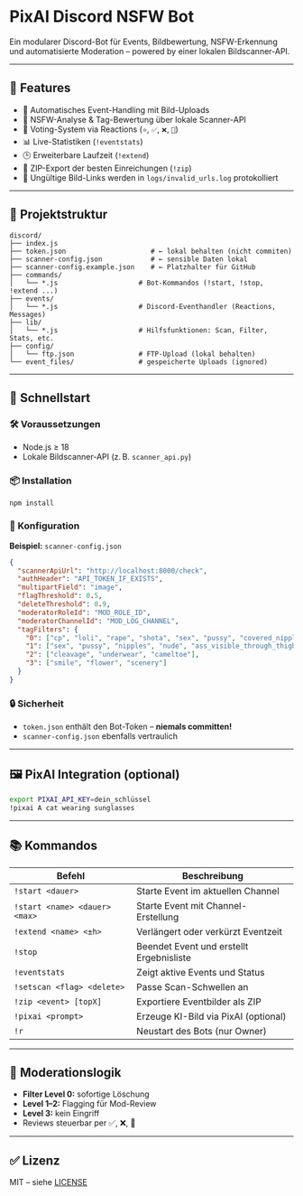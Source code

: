 # PixAI Discord NSFW Bot

Ein modularer Discord-Bot für Events, Bildbewertung, NSFW-Erkennung und automatisierte Moderation – powered by einer lokalen Bildscanner-API.

---

## 🔧 Features

- 📁 Automatisches Event-Handling mit Bild-Uploads
- 🧠 NSFW-Analyse & Tag-Bewertung über lokale Scanner-API
- 🔁 Voting-System via Reactions (`⭐`, `✅`, `❌`, `🔁`)
- 📊 Live-Statistiken (`!eventstats`)
- 🕒 Erweiterbare Laufzeit (`!extend`)
- 📆 ZIP-Export der besten Einreichungen (`!zip`)
- 📝 Ungültige Bild-Links werden in `logs/invalid_urls.log` protokolliert

---

## 📂 Projektstruktur

```
discord/
├── index.js
├── token.json                     # ← lokal behalten (nicht commiten)
├── scanner-config.json            # ← sensible Daten lokal
├── scanner-config.example.json    # ← Platzhalter für GitHub
├── commands/
│   └── *.js                    # Bot-Kommandos (!start, !stop, !extend ...)
├── events/
│   └── *.js                    # Discord-Eventhandler (Reactions, Messages)
├── lib/
│   └── *.js                    # Hilfsfunktionen: Scan, Filter, Stats, etc.
├── config/
│   └── ftp.json                # FTP-Upload (lokal behalten)
└── event_files/                # gespeicherte Uploads (ignored)
```

---

## 🚀 Schnellstart

### 🛠️ Voraussetzungen

- Node.js ≥ 18
- Lokale Bildscanner-API (z. B. `scanner_api.py`)

### 📦 Installation

```bash
npm install
```

### 🧩 Konfiguration

**Beispiel:** `scanner-config.json`

```json
{
  "scannerApiUrl": "http://localhost:8000/check",
  "authHeader": "API_TOKEN_IF_EXISTS",
  "multipartField": "image",
  "flagThreshold": 0.5,
  "deleteThreshold": 0.9,
  "moderatorRoleId": "MOD_ROLE_ID",
  "moderatorChannelId": "MOD_LOG_CHANNEL",
  "tagFilters": {
    "0": ["cp", "loli", "rape", "shota", "sex", "pussy", "covered_nipples", "nude"],
    "1": ["sex", "pussy", "nipples", "nude", "ass_visible_through_thighs", "blood"],
    "2": ["cleavage", "underwear", "cameltoe"],
    "3": ["smile", "flower", "scenery"]
  }
}
```

### 🔒 Sicherheit

- `token.json` enthält den Bot-Token – **niemals committen!**
- `scanner-config.json` ebenfalls vertraulich

---

## 🖼️ PixAI Integration (optional)

```bash
export PIXAI_API_KEY=dein_schlüssel
!pixai A cat wearing sunglasses
```

---

## 📚 Kommandos

| Befehl                        | Beschreibung                             |
| ----------------------------- | ---------------------------------------- |
| `!start <dauer>`              | Starte Event im aktuellen Channel        |
| `!start <name> <dauer> <max>` | Starte Event mit Channel-Erstellung      |
| `!extend <name> <±h>`         | Verlängert oder verkürzt Eventzeit       |
| `!stop`                       | Beendet Event und erstellt Ergebnisliste |
| `!eventstats`                 | Zeigt aktive Events und Status           |
| `!setscan <flag> <delete>`    | Passe Scan-Schwellen an                  |
| `!zip <event> [topX]`         | Exportiere Eventbilder als ZIP           |
| `!pixai <prompt>`             | Erzeuge KI-Bild via PixAI (optional)     |
| `!r`                          | Neustart des Bots (nur Owner)            |

---

## 🧠 Moderationslogik

- **Filter Level 0:** sofortige Löschung
- **Level 1–2:** Flagging für Mod-Review
- **Level 3:** kein Eingriff
- Reviews steuerbar per ✅, ❌, 🔁

---

## ✅ Lizenz

MIT – siehe [LICENSE](LICENSE)

